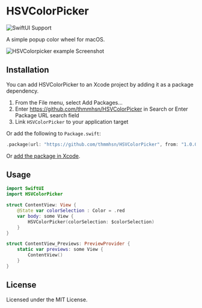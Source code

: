 HSVColorPicker
===


![SwiftUI Support](https://shields.io/badge/SwiftUI-macOS%20v11.0%20-green?logo=Swift&style=flat)

A simple popup color wheel for macOS.

![HSVColorpicker example Screenshot](https://user-images.githubusercontent.com/95959772/221931675-c705438c-b272-4ad4-88e9-8fb604d24a2e.png)


## Installation

You can add HSVColorPicker to an Xcode project by adding it as a package dependency.

1. From the File menu, select Add Packages…
2. Enter https://github.com/thmmhsn/HSVColorPicker in Search or Enter Package URL search field
3. Link `HSVColorPicker` to your application target

Or add the following to `Package.swift`:

```swift
.package(url: "https://github.com/thmmhsn/HSVColorPicker", from: "1.0.0")
```

Or [add the package in Xcode](https://developer.apple.com/documentation/xcode/adding_package_dependencies_to_your_app).

## Usage

```swift
import SwiftUI
import HSVColorPicker

struct ContentView: View {
    @State var colorSelection : Color = .red
    var body: some View {
        HSVColorPicker(colorSelection: $colorSelection)  
    }
}

struct ContentView_Previews: PreviewProvider {
    static var previews: some View {
        ContentView()
    }
}
```

## License

Licensed under the MIT License.
